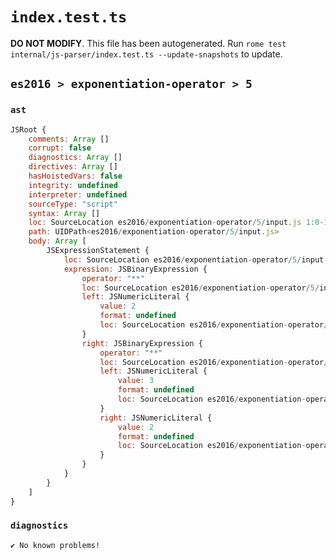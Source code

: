 # `index.test.ts`

**DO NOT MODIFY**. This file has been autogenerated. Run `rome test internal/js-parser/index.test.ts --update-snapshots` to update.

## `es2016 > exponentiation-operator > 5`

### `ast`

```javascript
JSRoot {
	comments: Array []
	corrupt: false
	diagnostics: Array []
	directives: Array []
	hasHoistedVars: false
	integrity: undefined
	interpreter: undefined
	sourceType: "script"
	syntax: Array []
	loc: SourceLocation es2016/exponentiation-operator/5/input.js 1:0-1:13
	path: UIDPath<es2016/exponentiation-operator/5/input.js>
	body: Array [
		JSExpressionStatement {
			loc: SourceLocation es2016/exponentiation-operator/5/input.js 1:0-1:13
			expression: JSBinaryExpression {
				operator: "**"
				loc: SourceLocation es2016/exponentiation-operator/5/input.js 1:0-1:13
				left: JSNumericLiteral {
					value: 2
					format: undefined
					loc: SourceLocation es2016/exponentiation-operator/5/input.js 1:0-1:1
				}
				right: JSBinaryExpression {
					operator: "**"
					loc: SourceLocation es2016/exponentiation-operator/5/input.js 1:6-1:12
					left: JSNumericLiteral {
						value: 3
						format: undefined
						loc: SourceLocation es2016/exponentiation-operator/5/input.js 1:6-1:7
					}
					right: JSNumericLiteral {
						value: 2
						format: undefined
						loc: SourceLocation es2016/exponentiation-operator/5/input.js 1:11-1:12
					}
				}
			}
		}
	]
}
```

### `diagnostics`

```
✔ No known problems!

```

